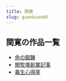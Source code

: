 ```yaml
---
title: 関寛
slug: guankuan66
---
```


## 関寛の作品一覧

- [命の鍛錬](mingnoduanlian-dcb)
- [関牧塲創業記事](guanmuchangchua-3ef)
- [養生心得草](yangshengxindec-939)
